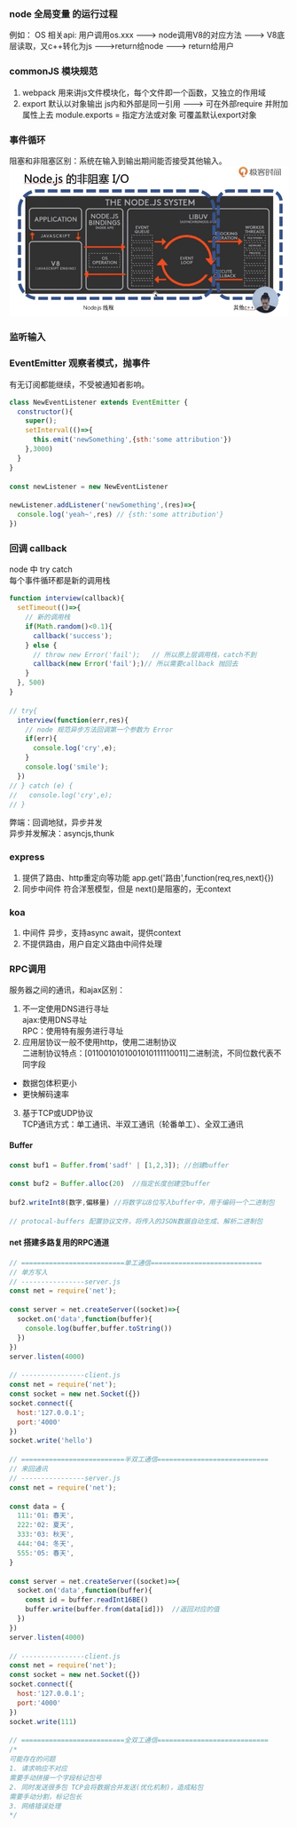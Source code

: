 ### node 全局变量 的运行过程
例如： OS 相关api:
用户调用os.xxx ---> node调用V8的对应方法 ---> V8底层读取，又c++转化为js  --->return给node ---> return给用户

### commonJS 模块规范
1. webpack 用来讲js文件模块化，每个文件即一个函数，又独立的作用域
2. export 默认以对象输出
js内和外部是同一引用 ---> 可在外部require 并附加属性上去
module.exports = 指定方法或对象  可覆盖默认export对象


### 事件循环
阻塞和非阻塞区别：系统在输入到输出期间能否接受其他输入。
![eventloop](./node-eventloop.jpg "时间循环")


### 监听输入


### EventEmitter 观察者模式，抛事件
有无订阅都能继续，不受被通知者影响。
```js
class NewEventListener extends EventEmitter {
  constructor(){
    super();
    setInterval(()=>{
      this.emit('newSomething',{sth:'some attribution'})
    },3000)
  }
}

const newListener = new NewEventListener

newListener.addListener('newSomething',(res)=>{
  console.log('yeah~',res) // {sth:'some attribution'}
})
```


### 回调 callback
node 中 try catch  
每个事件循环都是新的调用栈  
```js
function interview(callback){
  setTimeout(()=>{
    // 新的调用栈
    if(Math.random()<0.1){
      callback('success');
    } else {
      // throw new Error('fail');   // 所以原上层调用栈，catch不到
      callback(new Error('fail');)// 所以需要callback 抛回去
    }
  }, 500)
}

// try{
  interview(function(err,res){
    // node 规范异步方法回调第一个参数为 Error
    if(err){
      console.log('cry',e);
    }
    console.log('smile');
  })
// } catch (e) {
//   console.log('cry',e);
// }
```

弊端：回调地狱，异步并发  
异步并发解决：asyncjs,thunk


### express
1. 提供了路由、http重定向等功能
app.get('路由',function(req,res,next){})
2. 同步中间件 符合洋葱模型，但是 next()是阻塞的，无context

### koa
1. 中间件 异步，支持async await，提供context
2. 不提供路由，用户自定义路由中间件处理


### RPC调用
服务器之间的通讯，和ajax区别：  
1. 不一定使用DNS进行寻址  
ajax:使用DNS寻址  
RPC：使用特有服务进行寻址
2. 应用层协议一般不使用http，使用二进制协议  
二进制协议特点：[0110010101001010111110011]二进制流，不同位数代表不同字段  
- 数据包体积更小
- 更快解码速率 
3. 基于TCP或UDP协议  
TCP通讯方式：单工通讯、半双工通讯（轮番单工）、全双工通讯

#### Buffer
```js
const buf1 = Buffer.from('sadf' | [1,2,3]); //创建buffer 

const buf2 = Buffer.alloc(20)  //指定长度创建空buffer

buf2.writeInt8(数字,偏移量) //将数字以8位写入buffer中，用于编码一个二进制包 

// protocal-buffers 配置协议文件，将传入的JSON数据自动生成、解析二进制包

```

#### net 搭建多路复用的RPC通道
```js
// ==========================单工通信============================
// 单方写入
// ----------------server.js
const net = require('net');

const server = net.createServer((socket)=>{
  socket.on('data',function(buffer){
    console.log(buffer,buffer.toString())
  })
})
server.listen(4000)

// ----------------client.js
const net = require('net');
const socket = new net.Socket({})
socket.connect({
  host:'127.0.0.1';
  port:'4000'
})
socket.write('hello')

// ==========================半双工通信============================
// 来回通讯
// ----------------server.js
const net = require('net');

const data = {
  111:'01: 春天',
  222:'02: 夏天',
  333:'03: 秋天',
  444:'04: 冬天',
  555:'05: 春天',
}

const server = net.createServer((socket)=>{
  socket.on('data',function(buffer){
    const id = buffer.readInt16BE()
    buffer.write(buffer.from(data[id]))  //返回对应的值
  })
})
server.listen(4000)

// ----------------client.js
const net = require('net');
const socket = new net.Socket({})
socket.connect({
  host:'127.0.0.1';
  port:'4000'
})
socket.write(111)

// ==========================全双工通信============================
/*
可能存在的问题
1. 请求响应不对应  
需要手动拼接一个字段标记包号
2. 同时发送很多包 TCP会将数据合并发送(优化机制)，造成粘包  
需要手动分割，标记包长
3. 网络错误处理
*/ 


```